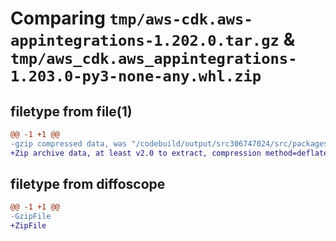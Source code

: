 # Comparing `tmp/aws-cdk.aws-appintegrations-1.202.0.tar.gz` & `tmp/aws_cdk.aws_appintegrations-1.203.0-py3-none-any.whl.zip`

## filetype from file(1)

```diff
@@ -1 +1 @@
-gzip compressed data, was "/codebuild/output/src306747024/src/packages/@aws-cdk/aws-appintegrations/dist/python/aws-cdk.aws-appintegrations-1.202.0.tar", last modified: Fri May 19 23:12:54 2023, max compression
+Zip archive data, at least v2.0 to extract, compression method=deflate
```

## filetype from diffoscope

```diff
@@ -1 +1 @@
-GzipFile
+ZipFile
```

